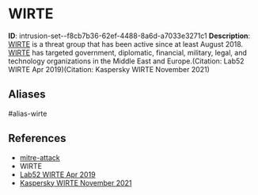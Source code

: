 # WIRTE

**ID**: intrusion-set--f8cb7b36-62ef-4488-8a6d-a7033e3271c1
**Description**: [WIRTE](https://attack.mitre.org/groups/G0090) is a threat group that has been active since at least August 2018. [WIRTE](https://attack.mitre.org/groups/G0090) has targeted government, diplomatic, financial, military, legal, and technology organizations in the Middle East and Europe.(Citation: Lab52 WIRTE Apr 2019)(Citation: Kaspersky WIRTE November 2021)

## Aliases
#alias-wirte

## References
- [mitre-attack](https://attack.mitre.org/groups/G0090)
- WIRTE
- [Lab52 WIRTE Apr 2019](https://lab52.io/blog/wirte-group-attacking-the-middle-east/)
- [Kaspersky WIRTE November 2021](https://securelist.com/wirtes-campaign-in-the-middle-east-living-off-the-land-since-at-least-2019/105044)
